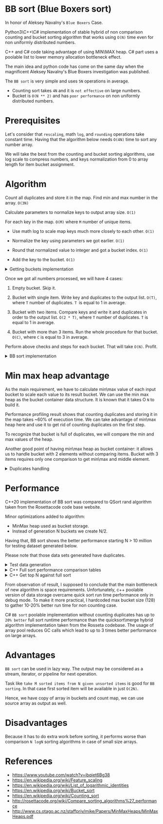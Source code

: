 # BB sort (Blue Boxers sort)

In honor of Aleksey Navalny's ``Blue Boxers`` Case.

Python3\C++\C# implementation of stable hybrid of non comparison counting and bucket sorting algorithm that works using ``O(N)`` time even for non uniformly distributed numbers.

C++ and C# code taking advantage of using MIN\MAX heap. C# part uses a poolable list to lower memory allocation bottleneck effect.

The main idea and python code has come on the same day when the magnificent Aleksey Navalny's Blue Boxers investigation was published. 

The ``BB sort`` is very simple and uses ``5N`` operations in average. 

- Counting sort takes ``4N`` and it is ``not effective`` on large numbers.
- Bucket is ``O(N ** 2)`` and has ``poor performance`` on non uniformly distributed numbers.

# Prerequisites

Let's consider that ``rescaling``, math ``log``, and ``rounding`` operations take constant time. Having that the algorithm below needs ``O(4N)`` time to sort any number array. 

We will take the best from the counting and bucket sorting algorithms, use log scale to compress numbers, and keys normalization from 0 to array length for item bucket assignment.

# Algorithm

Count all duplicates and store it in the map. Find min and max number in the array. ``O(3N)``

Calculate parameters to normalize keys to output array size. ``O(1)``

For each key in the map. ``O(M)`` where ``M`` number of unique items.

- Use math log to scale map keys much more closely to each other. ``O(1)``

- Normalize the key using parameters we got earlier. ``O(1)``

- Round that normalized value to integer and got a bucket index. ``O(1)``

- Add the key to the bucket. ``O(1)``

<details>
		<summary> Getting buckets implementation </summary>
  
  ```python

      def Get_buckets(items, count, count_map):

        def Get_log(x):            
            if abs(x) < 2: return x
            return math.log2(x) if x > 0 else -math.log2(abs(x))

        def Get_linear_transform_params(x1, x2, y1, y2):
            dx = x1 - x2
            if dx == 0: return 0, 0
            a = (y1 - y2) / dx
            b = y1 - (a * x1)
            return a, b

        min_element, max_element, size =  min(items), max(items), count

        a, b     = Get_linear_transform_params(Get_log(min_element), Get_log(max_element), 0, size - 1)
        buckets  = [None] * size

        for item in items: count_map[item] += 1 

        for key in count_map.keys(): 
            # ApplyLinearTransform    
            index = int((a *  Get_log(key)) + b) 
            bucket = buckets[index]
            if bucket:  bucket.append(key)
            else:  buckets[index] =  [key]
        return buckets
   ```  
	
</details>

Once we got all numbers processed, we will have 4 cases: 

1. Empty bucket. Skip it.

2. Bucket with single item. Write key and duplicates to the output list. ``O(T)``, where ``T`` number of duplicates. ``T ``is equal to 1 in average.

3. Bucket with two items. Compare keys and write it and duplicates in order to the output list. ``O(2 * T)``, where ``T`` number of duplicates. ``T`` is equal to 1 in average.

4. Bucket with more than 3 items. Run the whole procedure for that bucket. ``O(C)``, where ``C`` is equal to 3 in average. 

Perform above checks and steps for each bucket. That will take ``O(N)``. Profit. 

<details>
		<summary> BB sort implementation </summary>
  
  ```python

      def BB_sort_core(enumerable, count, output): 

        def Fill_stream(val, output, count_map): 
            for j in range(count_map[val]): output.append(val)

        count_map = defaultdict(int)
        buckets   = Get_buckets(enumerable, count, count_map)

        for bucket in buckets:
            if bucket:
                bucket_count = len(bucket)
                if bucket_count   == 1: Fill_stream(bucket[0], output, count_map)        
                elif bucket_count == 2:
                    b1, b2 = bucket[0], bucket[1]
                    if b1 > b2: b1, b2 = b2, b1
                    Fill_stream(b1, output, count_map)
                    Fill_stream(b2, output, count_map)        
                else:  BB_sort_core(bucket, bucket_count, output)
   ```  
	
</details>

# Min max heap advantage

As the main requirement, we have to calculate min\max value of each input bucket to scale each value to its result bucket. We can use the min max heap as the bucket container data structure. It is known that it takes O ``N`` to build it.

Performance profiling result shows that counting duplicates and storing it in the map takes ~60% of execution time. We can take advantage of min\max heap here and use it to get rid of counting duplicates on the first step.  

To recognize that bucket is full of duplicates, we will compare the min and max values of the heap. 

Another good point of having min\max heap as bucket container: it allows us to handle bucket with 2 elements without comparing items. Bucket with 3 items requires only one comparison to get min\max and middle element.

<details>
		<summary> Duplicates handling </summary>
  
  ```csharp

     int case1(Stack<MinMaxHeap<T>> st,
                  MinMaxHeap<T> top,
                  List<T> output,
                  int index)
        {
            fillStream(ref top.At(0), output, index, top.Count);

            return top.Count;
        }

    int caseN(Stack<MinMaxHeap<T>> st,
                    MinMaxHeap<T> top,
                    List<T> output,
                    int index)
        {
            var allDuplicates = EqualityComparer<T>.Default.Equals(top.At(0), top.At(1));

            if (allDuplicates)
            {
                return case1(st, top, output, index);
            }

            var count = (top.Count / 2) + 1;

            var newBuckets = new PoolList<MinMaxHeap<T>>(count, count, count);

            getBuckets(ref top.FindMin(), ref top.FindMax(), top, newBuckets, count);

            for (int i = newBuckets.Count - 1; i >= 0; --i)
            {
                var minMaxHeap = newBuckets[i];
                
                if (minMaxHeap != null)
                {
                    st.Push(minMaxHeap);
                }
            }
            return 0;
        }

   ```  
	
</details>


# Performance 

C++20 implementation of BB sort was compared to QSort rand algorithm taken from the Rosettacode code base website.

Minor optimizations added to algorithm:
- MinMax heap used as bucket storage.
- Instead of generation N buckets we create N/2.

Having that, BB sort shows the better performance starting N > 10 million for testing dataset generated below. 

Please note that those data sets generated have duplicates.

<details>
		<summary> Test data generation </summary>

  ```cpp
        tests.push_back(sample(range<T>(-100000, 100000), 1000));
        tests.push_back(sample(range<T>(-100000, 100000), 10000));
        tests.push_back(sample(range<T>(-100000, 100000), 100000));
        tests.push_back(sample(range<T>(-100000, 100000), 1000000));
        tests.push_back(sample(range<T>(-100000, 100000), 10000000));
        tests.push_back(sample(range<T>(-100000, 100000), 100000000));
        tests.push_back(sample(range<T>(-100000, 100000), 2000000000));
 
//generation methods

template <typename T>
std::vector<T> range(T start, T end){

    std::vector<T> t;
    for (int i = start; i < end; ++i) {
        t.push_back(i);
    }

    return t;
}

template <typename T>
std::vector<T> sample(std::vector<T> population, long long count){

    std::vector<T> result;

    while (result.size() <= count) {

        std::vector<T> sampled;

        std::sample(population.begin(),
                    population.end(),
                    std::back_inserter(sampled),
                    count,
                    std::mt19937{std::random_device{}()});

        for(auto i: sampled){
            result.push_back(i);
        }
    }
    return result;
}
  ```  


</details>

<details>
		<summary> C++ Full sort performance comparison tables </summary>

``N``: 100 000, ``OS``: Win10 Pro, ``CPU``: AMD Ryzen 7 4800H, ``RAM``: 64.0 GB, ``--O3``

duplicates in set, bb sort counting impl,

``int:``

| case |    N  |    qsort (ns) |   bb sort (ns )|
|------|-------|---------------|------------------|
|   1  | 1     |     10 943 200 |    21 121 400    |
|   2  | 10    |     69 736 500 |    58 756 600     |
|   3  | 100   |    547 019 000 |   337 920 000     |
|   4  | 1000  |   5 207 205 100 | 3 072 248 300     |
 
``double:``

| case |    N  |    qsort (ns) |   bb sort (ns )|
|------|-------|---------------|------------------|
|   1  | 1     |    15 002 300 |     37 014 600     |
|   2  | 10    |    83 578 600 |     162 684 300     |
|   3  | 100   |   680 668 800 |     942 057 100     |
|   4  | 1000  |  6 609 933 900 |  9 268 619 400     |

</details>

<details>
		<summary> C++ Get top N against full sort </summary>

``N``: 100 000, ``OS``: Win10 Pro, ``CPU``: AMD Ryzen 7 4800H, ``RAM``: 64.0 GB, ``--O3``

duplicates in set, bb sort dictless impl,

``int:``

| case |    N  |    qsort (ns)   |   get top 1 (ns ) |  get top 100 (ns )   |
|------|-------|-----------------|-------------------|----------------------|
|   1  | 1     |      10 943 200 |     10 774 800    |      10 396 400       |
|   2  | 10    |      69 736 500 |     53 510 400    |      52 891 200       |
|   3  | 100   |     547 019 000 |     462 951 700    |    447 414 400       |
|   4  | 1000  |   5 207 205 100 |    4 460 983 800    | 4 401 571 700       |

``double:``

| case |    N  |    qsort (ns)    |   get top 1 (ns ) |  get top 100 (ns )   |
|------|-------|------------------|-------------------|----------------------|
|   1  | 1     |       10 451 100 |     10 690 400    |     10 836 300       |
|   2  | 10    |       85 839 300 |     63 968 200    |     143 667 000       |
|   3  | 100   |      687 395 000 |    531 726 000    |    532 256 200       |
|   4  | 1000  |    6 733 593 800 |  5 100 721 600    |  5 092 541 900      |


</details>

From observation of result, I supposed to conclude that the main bottleneck of new algorithm is space requirements. Unfortunately, c++ poolable version of data storage overcame quick sort run time performance only in debug mode. To make it more practical, I hardcoded max bucket size (128) to gather 10-20% better run time for non counting case.

C# ``BB sort`` poolable implementation without counting duplicates has up to ``20% better`` full sort runtime performance than the quicksort\merge hybrid algorithm implementation taken from the Rosseta codebase. The usage of array pool reduces GC calls which lead to up to 3 times better performance on large arrays.

# Advantages

``BB sort`` can be used in lazy way. The output may be considered as a stream, iterator, or pipeline for next operation.

Task like ``take M sorted items from N given unsorted items`` is good for ``BB sorting``. In that case first sorted item will be available in just ``O(2N)``.

Hence, we have copy of array in buckets and count map, we can use source array as output as well.

# Disadvantages

Because it has to do extra work before sorting, it performs worse than comparison ``N logN`` sorting algorithms in case of small size arrays.

# References

- https://www.youtube.com/watch?v=ibqiet6Bg38
- https://en.wikipedia.org/wiki/Feature_scaling
- https://en.wikipedia.org/wiki/List_of_logarithmic_identities
- https://en.wikipedia.org/wiki/Bucket_sort
- https://en.wikipedia.org/wiki/Counting_sort
- http://rosettacode.org/wiki/Compare_sorting_algorithms%27_performance
- http://www.cs.otago.ac.nz/staffpriv/mike/Papers/MinMaxHeaps/MinMaxHeaps.pdf
